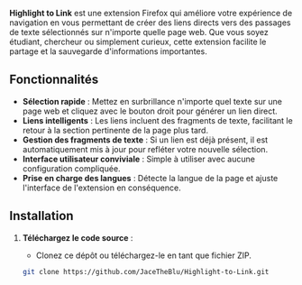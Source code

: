 **Highlight to Link** est une extension Firefox qui améliore votre expérience de navigation en vous permettant de créer des liens directs vers des passages de texte sélectionnés sur n'importe quelle page web. Que vous soyez étudiant, chercheur ou simplement curieux, cette extension facilite le partage et la sauvegarde d'informations importantes.

## Fonctionnalités

- **Sélection rapide** : Mettez en surbrillance n'importe quel texte sur une page web et cliquez avec le bouton droit pour générer un lien direct.
- **Liens intelligents** : Les liens incluent des fragments de texte, facilitant le retour à la section pertinente de la page plus tard.
- **Gestion des fragments de texte** : Si un lien est déjà présent, il est automatiquement mis à jour pour refléter votre nouvelle sélection.
- **Interface utilisateur conviviale** : Simple à utiliser avec aucune configuration compliquée.
- **Prise en charge des langues** : Détecte la langue de la page et ajuste l'interface de l'extension en conséquence.

## Installation

1. **Téléchargez le code source** :
   - Clonez ce dépôt ou téléchargez-le en tant que fichier ZIP.

   ```bash
   git clone https://github.com/JaceTheBlu/Highlight-to-Link.git
